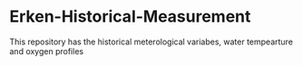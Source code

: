 # Erken-Historical-Measurement
This repository has the historical meterological variabes, water tempearture and oxygen profiles
